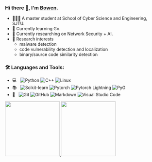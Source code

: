 ### Hi there 👋, I'm [Bowen](https://github.com/Bowen-n).
- 🧑🏻‍💻 A master student at School of Cyber Science and Engineering, SJTU.
- 💪 Currently learning Go.
- 🌱 Currently researching on Network Security + AI.
- 🌟 Research interests
  - malware detection
  - code vulnerability detection and localization
  - binary/source code similarity detection

### 🛠️ Languages and Tools:

- 💻 &nbsp; ![Python](https://img.shields.io/badge/-Python-333333?style=flat&logo=python) ![C++](https://img.shields.io/badge/-C++-333333?style=flat&logo=C%2B%2B&logoColor=00599C) ![Linux](https://img.shields.io/badge/-Linux-333333?style=flat&logo=Linux&logoColor=FCC624)
- 📚 &nbsp; ![Scikit-learn](https://img.shields.io/badge/-scikit_learn-333333?style=flat&logo=scikit-learn) ![Pytorch](https://img.shields.io/badge/-Pytorch-333333?style=flat&logo=pytorch) ![Pytorch Lightning](https://img.shields.io/badge/-Pytorch_Lightning-333333?style=flat&logo=pytorch-lightning&logoColor=7032DE) ![PyG](https://img.shields.io/badge/-PyG-333333?style=flat&logo=pyg)
- 🔧 &nbsp; ![Git](https://img.shields.io/badge/-Git-333333?style=flat&logo=git) ![GitHub](https://img.shields.io/badge/-GitHub-333333?style=flat&logo=github) ![Markdown](https://img.shields.io/badge/-Markdown-333333?style=flat&logo=markdown) ![Visual Studio Code](https://img.shields.io/badge/-Visual%20Studio%20Code-333333?style=flat&logo=visual-studio-code&logoColor=007ACC)


<a href="https://github.com/Bowen-n">
  <img height="180em" src="https://github-readme-stats.vercel.app/api?username=bowen-n&theme=buefy&show_icons=true" />
  <img height="180em" src="https://github-readme-stats.vercel.app/api/top-langs/?username=bowen-n&theme=buefy&layout=compact" />
</a>
